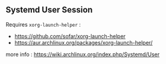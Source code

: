 Systemd User Session
--------------------

Requires `xorg-launch-helper` :

* https://github.com/sofar/xorg-launch-helper
* https://aur.archlinux.org/packages/xorg-launch-helper/

more info : https://wiki.archlinux.org/index.php/Systemd/User

